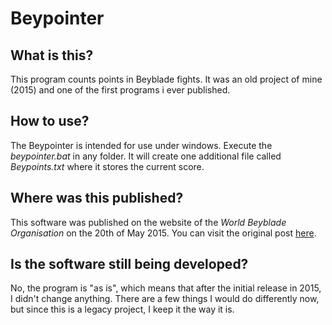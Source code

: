 # Beypointer

## What is this?
This program counts points in Beyblade fights. It was an old project of mine (2015) and one of the first programs i ever published.

## How to use?
The Beypointer is intended for use under windows. Execute the *beypointer.bat* in any folder. It will create one additional file called *Beypoints.txt* where it stores the current score.

## Where was this published?
This software was published on the website of the *World Beyblade Organisation* on the 20th of May 2015. You can visit the original post [here](https://worldbeyblade.org/Thread-Beypointer--70006).

## Is the software still being developed?
No, the program is "as is", which means that after the initial release in 2015, I didn't change anything. There are a few things I would do differently now, but since this is a legacy project, I keep it the way it is.